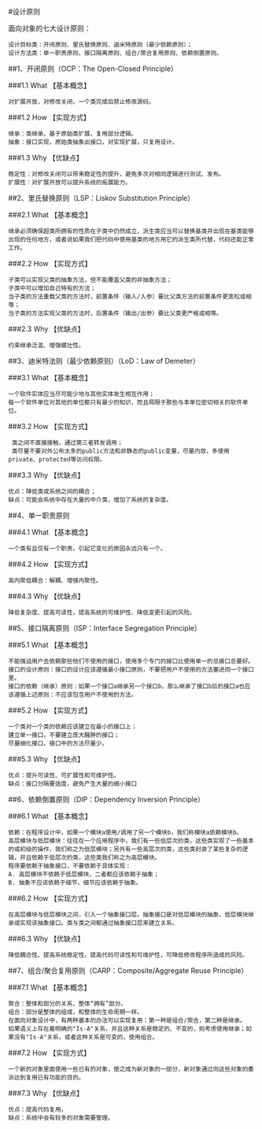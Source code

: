 #设计原则

面向对象的七大设计原则：
    
    设计目标类：开闭原则、里氏替换原则、迪米特原则（最少依赖原则）；
    设计方法类：单一职责原则、接口隔离原则、组合/聚合复用原则、依赖倒置原则。

##1、开闭原则（OCP：The Open-Closed Principle）

###1.1 What 【基本概念】
    
    对扩展开放，对修改关闭，一个类完成后禁止修改源码。
        
###1.2 How  【实现方式】

    继承：类继承，基于原始类扩展，复用部分逻辑。
    抽象：接口实现，原始类抽象出接口，对实现扩展，只复用设计。
    
###1.3 Why  【优缺点】

    稳定性：对修改关闭可以带来稳定性的提升，避免多次对相同逻辑进行测试、发布。
    扩展性：对扩展开放可以提升系统的拓展能力。 
    
##2、里氏替换原则（LSP：Liskov Substitution Principle）

###2.1 What 【基本概念】

    继承必须确保超类所拥有的性质在子类中仍然成立，派生类应当可以替换基类并出现在基类能够出现的任何地方，或者说如果我们把代码中使用基类的地方用它的派生类所代替，代码还能正常工作。
    
###2.2 How  【实现方式】

    子类可以实现父类的抽象方法，但不能覆盖父类的非抽象方法；
    子类中可以增加自己特有的方法；
    当子类的方法重载父类的方法时，前置条件（输入/入参）要比父类方法的前置条件更宽松或相等；
    当子类的方法实现父类的方法时，后置条件（输出/出参）要比父类更严格或相等。
    
###2.3 Why  【优缺点】
    
    约束继承泛滥、增强健壮性。

##3、迪米特法则（最少依赖原则）（LoD：Law of Demeter）

###3.1 What 【基本概念】

    一个软件实体应当尽可能少地与其他实体发生相互作用；
    每一个软件单位对其他的单位都只有最少的知识，而且局限于那些与本单位密切相关的软件单位。
    
###3.2 How  【实现方式】

     类之间不直接接触，通过第三者转发调用；
     类尽量不要对外公布太多的public方法和非静态的public变量，尽量内敛，多使用private、protected等访问权限。
    

###3.3 Why  【优缺点】

    优点：降低类或系统之间的耦合；
    缺点：可能会系统中存在大量的中介类，增加了系统的复杂度。

##4、单一职责原则

###4.1 What 【基本概念】

    一个类有且仅有一个职责，引起它变化的原因永远只有一个。

###4.2 How  【实现方式】
    
    高内聚低耦合：解耦、增强内聚性。

###4.3 Why  【优缺点】

    降低复杂度、提高可读性，提高系统的可维护性、降低变更引起的风险。

##5、接口隔离原则（ISP：Interface Segregation Principle）

###5.1 What 【基本概念】

    不能强迫用户去依赖那些他们不使用的接口，使用多个专门的接口比使用单一的总接口总要好。
    接口的设计原则：接口的设计应该遵循最小接口原则，不要把用户不使用的方法塞进同一个接口里。
    接口的依赖（继承）原则：如果一个接口a继承另一个接口b，那么继承了接口b后的接口a也应该遵循上述原则：不应该包含用户不使用的方法。
    
###5.2 How  【实现方式】

    一个类对一个类的依赖应该建立在最小的接口上；
    建立单一接口，不要建立庞大臃肿的接口；
    尽量细化接口，接口中的方法尽量少。

###5.3 Why  【优缺点】
    
    优点：提升可读性、可扩展性和可维护性。
    缺点：接口分隔要适度，避免产生大量的细小接口

##6、依赖倒置原则（DIP：Dependency Inversion Principle）

###6.1 What 【基本概念】
    
    依赖：在程序设计中，如果一个模块a使用/调用了另一个模块b，我们称模块a依赖模块b。    
    高层模块与低层模块：往往在一个应用程序中，我们有一些低层次的类，这些类实现了一些基本的或初级的操作，我们称之为低层模块；另外有一些高层次的类，这些类封装了某些复杂的逻辑，并且依赖于低层次的类，这些类我们称之为高层模块。
    程序要依赖于抽象接口，不要依赖于具体实现：
    A. 高层模块不依赖于低层模块，二者都应该依赖于抽象；
    B. 抽象不应该依赖于细节，细节应该依赖于抽象。

###6.2 How  【实现方式】

    在高层模块与低层模块之间，引入一个抽象接口层。抽象接口是对低层模块的抽象，低层模块继承或实现该抽象接口。类与类之间都通过抽象接口层来建立关系。

###6.3 Why  【优缺点】

    降低耦合性、提高系统稳定性，提高代码可读性和可维护性，可降低修改程序所造成的风险。

##7、组合/聚合复用原则（CARP：Composite/Aggregate Reuse Principle）

###7.1 What 【基本概念】
    
    聚合：整体和部分的关系，整体“拥有”部分。
    组合：部分是整体的组成，和整体的生命周期一样。
    在面向对象设计中，有两种基本的办法可以实现复用：第一种是组合/聚合，第二种是继承。
    如果语义上存在着明确的"Is-A"关系，并且这种关系是稳定的、不变的，则考虑使用继承；如果没有"Is-A"关系，或者这种关系是可变的，使用组合。

###7.2 How  【实现方式】

    一个新的对象里面使用一些已有的对象，使之成为新对象的一部分，新对象通过向这些对象的委派达到复用已有功能的目的。
    
###7.3 Why  【优缺点】
    
    优点：提高代码复用，
    缺点：系统中会有较多的对象需要管理。
